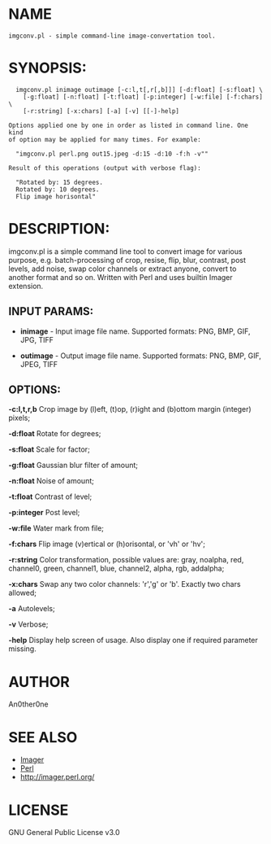 # NAME
    imgconv.pl - simple command-line image-convertation tool.

# SYNOPSIS:
      imgconv.pl inimage outimage [-c:l,t[,r[,b]]] [-d:float] [-s:float] \
        [-g:float] [-n:float] [-t:float] [-p:integer] [-w:file] [-f:chars] \
        [-r:string] [-x:chars] [-a] [-v] [[-]-help]

    Options applied one by one in order as listed in command line. One kind
    of option may be applied for many times. For example:

      "imgconv.pl perl.png out15.jpeg -d:15 -d:10 -f:h -v""

    Result of this operations (output with verbose flag):

      "Rotated by: 15 degrees.
      Rotated by: 10 degrees.
      Flip image horisontal"

# DESCRIPTION:
imgconv.pl is a simple command line tool to convert image for various purpose, e.g. batch-processing of crop, resise, flip, blur, contrast, post levels, add noise, swap color channels or extract anyone, convert to another format and so on. Written with Perl and uses builtin Imager extension.

## INPUT PARAMS:
* __inimage__ - Input image file name. Supported formats: PNG, BMP, GIF, JPG, TIFF

* __outimage__ - Output image file name. Supported formats: PNG, BMP, GIF, JPEG, TIFF

## OPTIONS:
   __-c:l,t,r,b__
    Crop image by (l)eft, (t)op, (r)ight and (b)ottom margin (integer)
    pixels;

   __-d:float__
    Rotate for <float> degrees;

   __-s:float__
    Scale for <float> factor;

   __-g:float__
    Gaussian blur filter of <float> amount;

   __-n:float__
    Noise of <float> amount;

   __-t:float__
    Contrast of <float> level;

   __-p:integer__
    Post level;

   __-w:file__
    Water mark from file;

   __-f:chars__
    Flip image (v)ertical or (h)orisontal, or 'vh' or 'hv';

   __-r:string__
    Color transformation, possible values are: gray, noalpha, red,
    channel0, green, channel1, blue, channel2, alpha, rgb, addalpha;

   __-x:chars__
    Swap any two color channels: 'r','g' or 'b'. Exactly two chars
    allowed;

   __-a__  Autolevels;

   __-v__  Verbose;

   __-help__
    Display help screen of usage. Also display one if required parameter
    missing.

# AUTHOR
   An0ther0ne

# SEE ALSO
* [Imager](https://metacpan.org/pod/Imager)
* [Perl](http://www.perl.org/)
* http://imager.perl.org/

# LICENSE
   GNU General Public License v3.0
